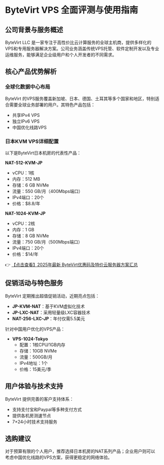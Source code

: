 # ByteVirt VPS 全面评测与使用指南

## 公司背景与服务概述

ByteVirt LLC 是一家专注于高性价比云计算服务的全球主机商，提供多样化的VPS和专用服务器解决方案。公司业务涵盖传统VPS托管、软件定制开发以及专业运维服务，能够满足企业级用户和个人开发者的不同需求。

## 核心产品优势解析

### 全球化数据中心布局
ByteVirt 的VPS服务覆盖新加坡、日本、德国、土耳其等多个国家和地区，特别适合需要全球业务部署的用户。其特色产品包括：
- 共享IPv4 VPS
- 独立IPv6 VPS
- 中国优化线路VPS

### 日本KVM VPS详细配置
以下是ByteVirt日本机房的代表性产品：

**NAT-512-KVM-JP**
- vCPU：1核
- 内存：512 MB
- 存储：6 GB NVMe
- 流量：550 GB/月（400Mbps端口）
- IPv4端口：20个
- 价格：$8.8/年

**NAT-1024-KVM-JP**
- vCPU：2核
- 内存：1 GB
- 存储：8 GB NVMe
- 流量：750 GB/月（500Mbps端口）
- IPv4端口：20个
- 价格：$14/年

👉 [【点击查看】2025年最新 ByteVirt优惠码及特价云服务器方案汇总](https://bit.ly/bytevirt)

## 促销活动与特色服务

ByteVirt 定期推出超值促销活动，近期亮点包括：
- **JP-KVM-NAT**：基于KVM虚拟化技术
- **JP-LXC-NAT**：采用轻量级LXC容器技术
- **NAT-256-LXC-JP**：年付仅需5.5美元

针对中国用户优化的VPS产品：
- **VPS-1024-Tokyo**
  - 配置：1核CPU/1GB内存
  - 存储：10GB NVMe
  - 流量：500GB/月
  - IPv4地址：1个
  - 价格：15美元/季

## 用户体验与技术支持

ByteVirt 提供完善的客户支持体系：
- 支持支付宝和Paypal等多种支付方式
- 提供各机房测速节点
- 7×24小时技术支持服务

## 选购建议
对于预算有限的个人用户，推荐选择日本机房的NAT系列产品；企业用户则可以考虑中国优化线路的VPS方案，获得更稳定的网络体验。